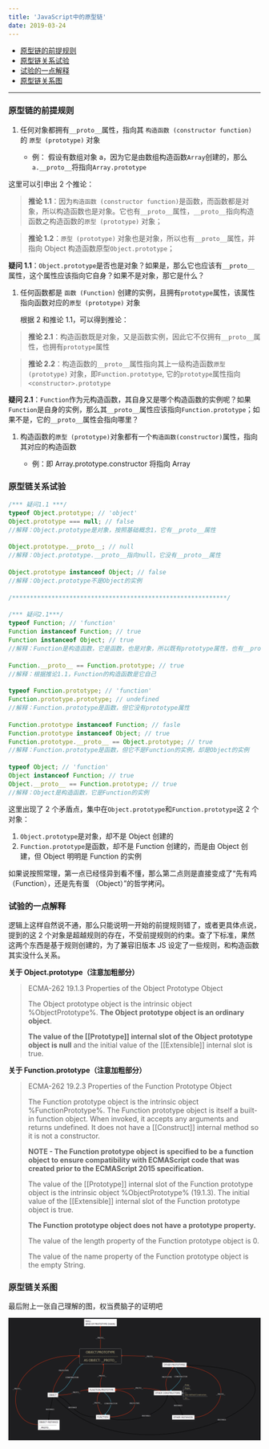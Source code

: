 ```yaml
---
title: 'JavaScript中的原型链'
date: 2019-03-24
---
```


- [原型链的前提规则](#原型链的前提规则)
- [原型链关系试验](#原型链关系试验)
- [试验的一点解释](#试验的一点解释)
- [原型链关系图](#原型链关系图)

---

### 原型链的前提规则

1. 任何对象都拥有`__proto__`属性，指向其 `构造函数 (constructor function)` 的 `原型 (prototype)` 对象

   - 例： 假设有数组对象 a，因为它是由数组构造函数`Array`创建的，那么`a.__proto__`将指向`Array.prototype`

这里可以引申出 2 个推论：

> **推论 1.1**：因为`构造函数 (constructor function)`是函数，而函数都是对象，所以构造函数也是对象。它也有`__proto__`属性，`__proto__`指向构造函数之构造函数的`原型 (prototype)` 对象；

> **推论 1.2**：`原型 (prototype)` 对象也是对象，所以也有`__proto__`属性，并指向 Object 构造函数原型`Object.prototype`；

**疑问 1.1**：`Object.prototype`是否也是对象？如果是，那么它也应该有`__proto__`属性，这个属性应该指向它自身？如果不是对象，那它是什么？

1. 任何函数都是 `函数 (Function)` 创建的实例，且拥有`prototype`属性，该属性指向函数对应的`原型 (prototype)` 对象

   根据 2 和推论 1.1，可以得到推论：

> **推论 2.1**：构造函数既是对象，又是函数实例，因此它不仅拥有`__proto__`属性，也拥有`prototype`属性

> **推论 2.2**：构造函数的`__proto__`属性指向其上一级构造函数`原型 (prototype)` 对象，即`Function.prototype`, 它的`prototype`属性指向`<constructor>.prototype`

**疑问 2.1**：`Function`作为元构造函数，其自身又是哪个构造函数的实例呢？如果`Function`是自身的实例，那么其`__proto__`属性应该指向`Function.prototype`；如果不是，它的`__proto__`属性会指向哪里？

1. 构造函数的`原型 (prototype)`对象都有一个`构造函数(constructor)`属性，指向其对应的构造函数

   - 例：即 Array.prototype.constructor 将指向 Array

### 原型链关系试验

```javascript
/*** 疑问1.1 ***/
typeof Object.prototype; // 'object'
Object.prototype === null; // false
//解释：Object.prototype是对象，按照基础概念1，它有__proto__属性

Object.prototype.__proto__; // null
//解释：Object.prototype.__proto__指向null，它没有__proto__属性

Object.prototype instanceof Object; // false
//解释：Object.prototype不是Object的实例

/************************************************************/

/*** 疑问2.1***/
typeof Function; // 'function'
Function instanceof Function; // true
Function instanceof Object; // true
//解释：Function是构造函数，它是函数，也是对象，所以既有prototype属性，也有__proto__属性

Function.__proto__ == Function.prototype; // true
//解释：根据推论1.1，Function的构造函数是它自己

typeof Function.prototype; // 'function'
Function.prototype.prototype; // undefined
//解释：Function.prototype是函数，但它没有prototype属性

Function.prototype instanceof Function; // fasle
Function.prototype instanceof Object; // true
Function.prototype.__proto__ == Object.prototype; // true
//解释：Function.prototype是函数，但它不是Function的实例，却是Object的实例

typeof Object; // 'function'
Object instanceof Function; // true
Object.__proto__ == Function.prototype; // true
//解释：Object是构造函数，它是Function的实例
```

这里出现了 2 个矛盾点，集中在`Object.prototype`和`Function.prototype`这 2 个对象：

1. `Object.prototype`是对象，却不是 Object 创建的
2. `Function.prototype`是函数，却不是 Function 创建的，而是由 Object 创建，但 Object 明明是 Function 的实例

如果说按照常理，第一点已经怪异到看不懂，那么第二点则是直接变成了“先有鸡 （Function），还是先有蛋 （Object）”的哲学拷问。

### 试验的一点解释

逻辑上这样自然说不通，那么只能说明一开始的前提规则错了，或者更具体点说，提到的这 2 个对象是超越规则的存在，不受前提规则的约束。查了下标准，果然这两个东西是基于规则创建的，为了兼容旧版本 JS 设定了一些规则，和构造函数其实没什么关系。

**关于 Object.prototype（注意加粗部分）**

> ECMA-262 19.1.3 Properties of the Object Prototype Object
>
> The Object prototype object is the intrinsic object %ObjectPrototype%. **The Object prototype object is an ordinary object**.
>
> **The value of the [[Prototype]] internal slot of the Object prototype object is null** and the initial value of the [[Extensible]] internal slot is true.

**关于 Function.prototype（注意加粗部分）**

> ECMA-262 19.2.3 Properties of the Function Prototype Object
>
> The Function prototype object is the intrinsic object %FunctionPrototype%. The Function prototype object is itself a built-in function object. When invoked, it accepts any arguments and returns undefined. It does not have a [[Construct]] internal method so it is not a constructor.
>
> **NOTE - The Function prototype object is specified to be a function object to ensure compatibility with ECMAScript code that was created prior to the ECMAScript 2015 specification.**
>
> The value of the [[Prototype]] internal slot of the Function prototype object is the intrinsic object %ObjectPrototype% (19.1.3). The initial value of the [[Extensible]] internal slot of the Function prototype object is true.
>
> **The Function prototype object does not have a prototype property.**
>
> The value of the length property of the Function prototype object is 0.
>
> The value of the name property of the Function prototype object is the empty String.

### 原型链关系图

最后附上一张自己理解的图，权当费脑子的证明吧

![prototype chain](../../src/images/prototype-chain.png)
